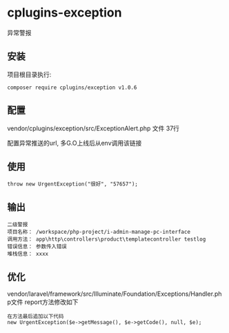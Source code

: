 # cplugins-exception
异常警报

## 安装
项目根目录执行:
```
composer require cplugins/exception v1.0.6
```

## 配置
vendor/cplugins/exception/src/ExceptionAlert.php 文件 37行

配置异常推送的url, 多G.O上线后从env调用该链接

## 使用 
```
throw new UrgentException("很好", "57657");
```

## 输出
```
二级警报
项目名称： /workspace/php-project/i-admin-manage-pc-interface
调用方法： app\http\controllers\product\templatecontroller testlog
错误信息： 参数传入错误
堆栈信息： xxxx
```

## 优化
vendor/laravel/framework/src/Illuminate/Foundation/Exceptions/Handler.php文件 report方法修改如下
```
在方法最后追加以下代码
new UrgentException($e->getMessage(), $e->getCode(), null, $e);
```


